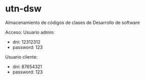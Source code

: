 # utn-dsw
Almacenamiento de códigos de clases de Desarrollo de software

Acceso:
Usuario admin: 
- dni: 12312312
- password: 123

Usuario cliente:
- dni: 87654321
- password: 123
